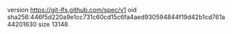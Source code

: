 version https://git-lfs.github.com/spec/v1
oid sha256:446f5d220a9e1cc731c60cd15c6fa4aed930594844f19d42b1cd761a44201630
size 13148
